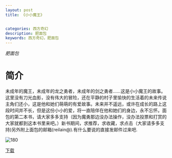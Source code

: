 ```yaml
---
layout: post
title: 《小小魔王》


categories: 西方奇幻
description: 肥面包
keywords: 西方奇幻，肥面包
---
```


*肥面包*

# 简介

未成年的魔王，未成年的龙之勇者，未成年的剑之勇者……这是小小魔王的故事。这里没有刀光血影，没有伟大的冒险，还在平静的村子里愉快的生活着的未来传说主角们还小，这是他和她们萌萌的有爱故事。未来并不遥远，或许在成长的路上这段时间并不长，但是这份小小的爱，将一直陪伴在他和她们的身边，永不忘怀。面包的第二本书，请大家多多支持（因为魔勇那边没办法操作，没办法投票和打赏的大家就都到这本书里来吧。）新书期间，求推荐，求收藏，求点击（大家请多多支持)另外附上面包的邮箱(reilain@).有什么要说的直接发邮件过来吧.

![180](http://tvax4.sinaimg.cn/large/008dGP0Fgy1gu353mg4rtj304605kdfu.jpg)

[下载](https://link.jscdn.cn/1drv/aHR0cHM6Ly8xZHJ2Lm1zL3QvcyFBaGU2R2dNWmVFb2poVElLNk5tVDJUM0hzTHBWP2U9emVtZXFw.txt)
